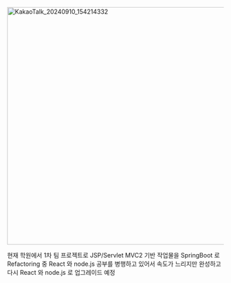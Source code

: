 <img width="552" alt="KakaoTalk_20240910_154214332" src="https://github.com/user-attachments/assets/951d5ae3-4f4f-41b4-9891-f8980ba26216">

현재 학원에서 1차 팀 프로젝트로  JSP/Servlet MVC2 기반 작업물을  SpringBoot 로  Refactoring 중 
React 와 node.js 공부를 병행하고 있어서 속도가 느리지만 완성하고 다시 React 와 node.js 로 업그레이드 예정
